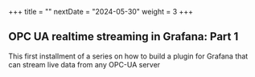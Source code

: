 +++
title = ""
nextDate = "2024-05-30"
weight = 3
+++

## OPC UA realtime streaming in Grafana: Part 1

This first installment of a series on how to build a plugin for Grafana that can stream live data from any OPC-UA server